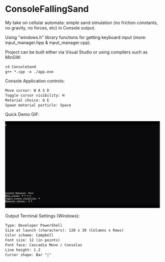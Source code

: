 # ConsoleFallingSand

My take on cellular automata: simple sand simulation (no friction constants, no gravity, no forces, etc) in Console output.

Using "windows.h" library functions for getting keyboard input (more: input_manager.hpp & input_manager.cpp).

Project can be built either via Visual Studio or using compilers such as MinGW:

```
cd ConsoleSand
g++ *.cpp -o ./app.exe
```
Console Application controls:
```
Move cursor: W A S D
Toggle cursor visibility: H
Material choice: Q E
Spawn material particle: Space
```
Quick Demo GIF:

![demo](https://github.com/AlekseyLapunov/ConsoleFallingSand/blob/main/_.gif)

Output Terminal Settings (Windows):
```
Type: Developer PowerShell
Size at launch (characters): 120 x 30 (Columns x Rows)
Color scheme: Campbell
Font size: 12 (in points)
Font face: Cascadia Mono / Consolas
Line height: 1.2
Cursor shape: Bar "|"
```
